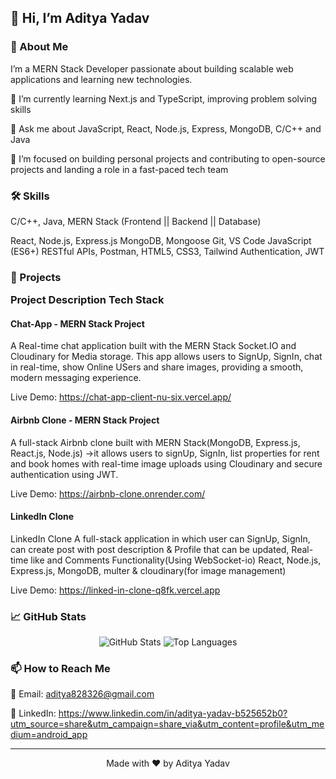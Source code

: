 <h2>👋 Hi, I’m Aditya Yadav </h2>

 

<h3>🚀 About Me </h3>

I’m a MERN Stack Developer passionate about building scalable web applications and learning new technologies.

🌱 I’m currently learning Next.js and TypeScript, improving problem solving skills

💬 Ask me about JavaScript, React, Node.js, Express, MongoDB, C/C++ and Java

🎯 I’m focused on building personal projects and contributing to open-source projects and landing a role in a fast-paced tech team


<h3>🛠️ Skills </h3>

C/C++, Java, MERN Stack (Frontend ||	Backend ||	Database)	

React, 	Node.js, Express.js	MongoDB, Mongoose	Git, VS Code
JavaScript (ES6+)	RESTful APIs,	Postman, 
HTML5, CSS3, Tailwind	Authentication, JWT		


<h3>📂 Projects

Project	Description	Tech Stack </h3>

<h4>Chat-App - MERN Stack Project</h4>
A Real-time chat application built with the MERN Stack Socket.IO and Cloudinary for Media storage. This app allows users to SignUp, SignIn, chat in real-time, show Online USers and share images, providing a smooth, modern messaging experience.

Live Demo: https://chat-app-client-nu-six.vercel.app/

<h4>Airbnb Clone - MERN Stack Project</h4>
A full-stack Airbnb clone built with MERN Stack(MongoDB, Express.js, React.js, Node.js) ->it allows users to signUp, SignIn, list properties for rent and book homes with real-time image uploads using Cloudinary and secure authentication using JWT.

Live Demo: https://airbnb-clone.onrender.com/

<h4>LinkedIn Clone</h4>
LinkedIn Clone A full-stack application in which user can SignUp, SignIn, can create post with post description & Profile that can be updated, Real-time like and Comments Functionality(Using WebSocket-io)  React, Node.js, Express.js, MongoDB, multer & cloudinary(for image management)

Live Demo: https://linked-in-clone-q8fk.vercel.app

<h3>📈 GitHub Stats </h3>

<p align="center">
  <img src="https://github-readme-stats.vercel.app/api?username=Aditya-yadav-dev&show_icons=true&theme=radical" alt="GitHub Stats" />
  <img src="https://github-readme-stats.vercel.app/api/top-langs?username=Aditya-yadav-dev&show_icons=true&layout=compact&theme=radical" alt="Top Languages" />
</p><h3>📫 How to Reach Me</h3>

📧 Email: aditya828326@gmail.com

🔗 LinkedIn: https://www.linkedin.com/in/aditya-yadav-b525652b0?utm_source=share&utm_campaign=share_via&utm_content=profile&utm_medium=android_app



---

<p align="center">
  Made with ❤️ by Aditya Yadav
</p><!-- Shields & URLs -->

